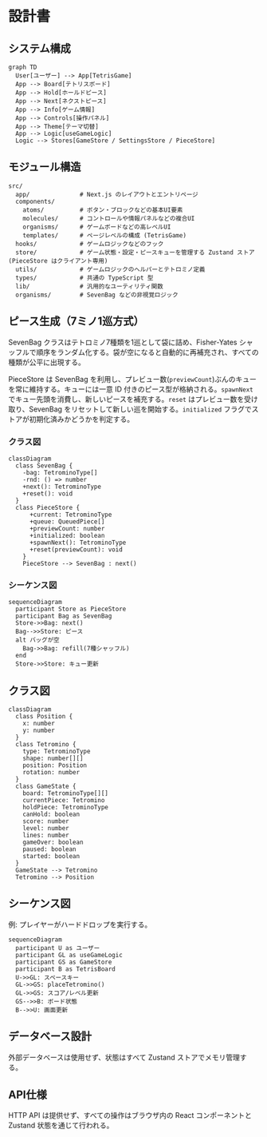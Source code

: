 # 設計書

## システム構成
```mermaid
graph TD
  User[ユーザー] --> App[TetrisGame]
  App --> Board[テトリスボード]
  App --> Hold[ホールドピース]
  App --> Next[ネクストピース]
  App --> Info[ゲーム情報]
  App --> Controls[操作パネル]
  App --> Theme[テーマ切替]
  App --> Logic[useGameLogic]
  Logic --> Stores[GameStore / SettingsStore / PieceStore]
```

## モジュール構造
```
src/
  app/              # Next.js のレイアウトとエントリページ
  components/
    atoms/          # ボタン・ブロックなどの基本UI要素
    molecules/      # コントロールや情報パネルなどの複合UI
    organisms/      # ゲームボードなどの高レベルUI
    templates/      # ページレベルの構成 (TetrisGame)
  hooks/            # ゲームロジックなどのフック
  store/            # ゲーム状態・設定・ピースキューを管理する Zustand ストア (PieceStore はクライアント専用)
  utils/            # ゲームロジックのヘルパーとテトロミノ定義
  types/            # 共通の TypeScript 型
  lib/              # 汎用的なユーティリティ関数
  organisms/        # SevenBag などの非視覚ロジック
```

## ピース生成（7ミノ1巡方式）
SevenBag クラスはテトロミノ7種類を1巡として袋に詰め、Fisher-Yates シャッフルで順序をランダム化する。袋が空になると自動的に再補充され、すべての種類が公平に出現する。

PieceStore は SevenBag を利用し、プレビュー数(`previewCount`)ぶんのキューを常に維持する。キューには一意 ID 付きのピース型が格納される。`spawnNext` でキュー先頭を消費し、新しいピースを補充する。`reset` はプレビュー数を受け取り、SevenBag をリセットして新しい巡を開始する。`initialized` フラグでストアが初期化済みかどうかを判定する。

### クラス図
```mermaid
classDiagram
  class SevenBag {
    -bag: TetrominoType[]
    -rnd: () => number
    +next(): TetrominoType
    +reset(): void
  }
  class PieceStore {
      +current: TetrominoType
      +queue: QueuedPiece[]
      +previewCount: number
      +initialized: boolean
      +spawnNext(): TetrominoType
      +reset(previewCount): void
    }
    PieceStore --> SevenBag : next()
```

### シーケンス図
```mermaid
sequenceDiagram
  participant Store as PieceStore
  participant Bag as SevenBag
  Store->>Bag: next()
  Bag-->>Store: ピース
  alt バッグが空
    Bag->>Bag: refill(7種シャッフル)
  end
  Store->>Store: キュー更新
```

## クラス図
```mermaid
classDiagram
  class Position {
    x: number
    y: number
  }
  class Tetromino {
    type: TetrominoType
    shape: number[][]
    position: Position
    rotation: number
  }
  class GameState {
    board: TetrominoType[][]
    currentPiece: Tetromino
    holdPiece: TetrominoType
    canHold: boolean
    score: number
    level: number
    lines: number
    gameOver: boolean
    paused: boolean
    started: boolean
  }
  GameState --> Tetromino
  Tetromino --> Position
```

## シーケンス図
例: プレイヤーがハードドロップを実行する。
```mermaid
sequenceDiagram
  participant U as ユーザー
  participant GL as useGameLogic
  participant GS as GameStore
  participant B as TetrisBoard
  U->>GL: スペースキー
  GL->>GS: placeTetromino()
  GL->>GS: スコア/レベル更新
  GS-->>B: ボード状態
  B-->>U: 画面更新
```

## データベース設計
外部データベースは使用せず、状態はすべて Zustand ストアでメモリ管理する。

## API仕様
HTTP API は提供せず、すべての操作はブラウザ内の React コンポーネントと Zustand 状態を通じて行われる。
